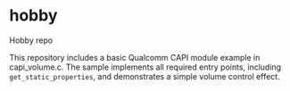 # hobby
Hobby repo

This repository includes a basic Qualcomm CAPI module example in
capi_volume.c. The sample implements all required entry points, including
`get_static_properties`, and demonstrates a simple volume control effect.
